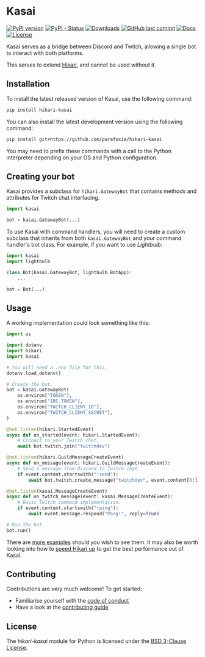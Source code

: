 # Kasai

[![PyPi version](https://img.shields.io/pypi/v/hikari-kasai.svg)](https://pypi.python.org/pypi/hikari-kasai/)
[![PyPI - Status](https://img.shields.io/pypi/status/hikari-kasai)](https://pypi.python.org/pypi/hikari-kasai/)
[![Downloads](https://pepy.tech/badge/hikari-kasai)](https://pepy.tech/project/hikari-kasai)
[![GitHub last commit](https://img.shields.io/github/last-commit/parafoxia/hikari-kasai)](https://github.com/parafoxia/hikari-kasai)
[![Docs](https://img.shields.io/badge/docs-pdoc-success)](https://parafoxia.github.io/hikari-kasai/kasai/)
[![License](https://img.shields.io/github/license/parafoxia/hikari-kasai.svg)](https://github.com/parafoxia/hikari-kasai/blob/main/LICENSE)

Kasai serves as a bridge between Discord and Twitch, allowing a single bot to interact with both platforms.

This serves to extend [Hikari](https://pypi.org/project/hikari/), and cannot be used without it.

## Installation

To install the latest released version of Kasai, use the following command:
```sh
pip install hikari-kasai
```

You can also install the latest development version using the following command:
```sh
pip install git+https://github.com/parafoxia/hikari-kasai
```

You may need to prefix these commands with a call to the Python interpreter depending on your OS and Python configuration.

## Creating your bot

Kasai provides a subclass for `hikari.GatewayBot` that contains methods and attributes for Twitch chat interfacing.

```py
import kasai

bot = kasai.GatewayBot(...)
```

To use Kasai with command handlers, you will need to create a custom subclass that inherits from both `kasai.GatewayBot` and your command handler's bot class.
For example, if you want to use *Lightbulb*:

```py
import kasai
import lightbulb

class Bot(kasai.GatewayBot, lightbulb.BotApp):
    ...

bot = Bot(...)
```

## Usage

A working implementation could look something like this:

```py
import os

import dotenv
import hikari
import kasai

# You will need a .env file for this.
dotenv.load_dotenv()

# Create the bot.
bot = kasai.GatewayBot(
    os.environ["TOKEN"],
    os.environ["IRC_TOKEN"],
    os.environ["TWITCH_CLIENT_ID"],
    os.environ["TWITCH_CLIENT_SECRET"],
)

@bot.listen(hikari.StartedEvent)
async def on_started(event: hikari.StartedEvent):
    # Connect to your Twitch chat.
    await bot.twitch.join("twitchdev")

@bot.listen(hikari.GuildMessageCreateEvent)
async def on_message(event: hikari.GuildMessageCreateEvent):
    # Send a message from Discord to Twitch chat.
    if event.content.startswith("!send"):
        await bot.twitch.create_message("twitchdev", event.content[6:])

@bot.listen(kasai.MessageCreateEvent)
async def on_twitch_message(event: kasai.MessageCreateEvent):
    # Basic Twitch command implementation.
    if event.content.startswith("!ping"):
        await event.message.respond("Pong!", reply=True)

# Run the bot.
bot.run()
```

There are [more examples](https://github.com/parafoxia/hikari-kasai/tree/main/examples) should you wish to see them.
It may also be worth looking into how to [speed Hikari up](https://github.com/hikari-py/hikari#making-your-application-more-efficient) to get the best performance out of Kasai.

## Contributing

Contributions are very much welcome! To get started:

* Familiarise yourself with the [code of conduct](https://github.com/parafoxia/hikari-kasai/blob/main/CODE_OF_CONDUCT.md)
* Have a look at the [contributing guide](https://github.com/parafoxia/hikari-kasai/blob/main/CONTRIBUTING.md)

## License

The *hikari-kasai* module for Python is licensed under the [BSD 3-Clause License](https://github.com/parafoxia/hikari-kasai/blob/main/LICENSE).
